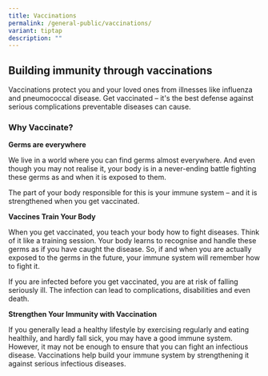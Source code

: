 ```yaml
---
title: Vaccinations
permalink: /general-public/vaccinations/
variant: tiptap
description: ""
---
```

<h2><strong>Building immunity through vaccinations</strong></h2>
<p>Vaccinations protect you and your loved ones from illnesses like influenza
and pneumococcal disease. Get vaccinated – it's the best defense against
serious complications preventable diseases can cause.</p>
<h3>Why Vaccinate?</h3>
<p><strong>Germs are everywhere</strong>
</p>
<p>We live in a world where you can find germs almost everywhere. And even
though you may not realise it, your body is in a never-ending battle fighting
these germs as and when it is exposed to them.</p>
<p>The part of your body responsible for this is your immune system – and
it is strengthened when you get vaccinated.</p>
<p></p>
<p><strong>Vaccines Train Your Body</strong>
</p>
<p>When you get vaccinated, you teach your body how to fight diseases. Think
of it like a training session. Your body learns to recognise and handle
these germs as if you have caught the disease. So, if and when you are
actually exposed to the germs in the future, your immune system will remember
how to fight it.</p>
<p>If you are infected before you get vaccinated, you are at risk of falling
seriously ill. The infection can lead to complications, disabilities and
even death.</p>
<p><strong>Strengthen Your Immunity with Vaccination</strong>
</p>
<p>If you generally lead a healthy lifestyle by exercising regularly and
eating healthily, and hardly fall sick, you may have a good immune system.
However, it may not be enough to ensure that you can fight an infectious
disease. Vaccinations help build your immune system by strengthening it
against serious infectious diseases.</p>
<p></p>
<p></p>